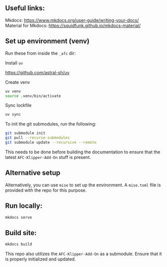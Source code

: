 ## Useful links:

Mkdocs: https://www.mkdocs.org/user-guide/writing-your-docs/  
Material for Mkdocs: https://squidfunk.github.io/mkdocs-material/

## Set up environment (venv)

Run these from inside the `_afc` dir:

Install `uv`

https://github.com/astral-sh/uv

Create venv

```bash
uv venv
source .venv/bin/activate
```

Sync lockfile

```bash
uv sync
```

To init the git submodules, run the following:

```bash
git submodule init
git pull --recurse-submodules
git submodule update --recursive --remote
```

This needs to be done before building the documentation to ensure that the latest `AFC-Klipper-Add-On` stuff is 
present. 

## Alternative setup

Alternatively, you can use `mise` to set up the environment. A `mise.toml` file is provided with the repo for this purpose.

## Run locally:
```bash
mkdocs serve
```

## Build site:
```bash
mkdocs build
```

This repo also utilizes the `AFC-Klipper-Add-On` as a submodule. Ensure that it is properly initialized and updated.